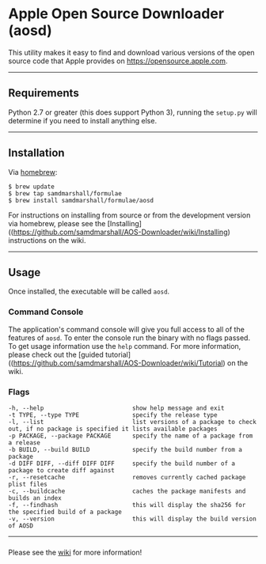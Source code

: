 # Apple Open Source Downloader (aosd)

This utility makes it easy to find and download various versions of the open source code that Apple provides on https://opensource.apple.com.

---

## Requirements

Python 2.7 or greater (this does support Python 3), running the `setup.py` will determine if you need to install anything else.

---

## Installation

Via [homebrew](http://brew.sh):

	$ brew update
	$ brew tap samdmarshall/formulae
	$ brew install samdmarshall/formulae/aosd

For instructions on installing from source or from the development version via homebrew, please see the [Installing]((https://github.com/samdmarshall/AOS-Downloader/wiki/Installing) instructions on the wiki.

---

## Usage

Once installed, the executable will be called `aosd`.

### Command Console

The application's command console will give you full access to all of the features of `aosd`. To enter the console run the binary with no flags passed. To get usage information use the `help` command. For more information, please check out the [guided tutorial]((https://github.com/samdmarshall/AOS-Downloader/wiki/Tutorial) on the wiki.

### Flags

	-h, --help                         show help message and exit
	-t TYPE, --type TYPE               specify the release type
	-l, --list                         list versions of a package to check out, if no package is specified it lists available packages
	-p PACKAGE, --package PACKAGE      specify the name of a package from a release
	-b BUILD, --build BUILD            specify the build number from a package
	-d DIFF DIFF, --diff DIFF DIFF     specify the build number of a package to create diff against
	-r, --resetcache                   removes currently cached package plist files
	-c, --buildcache                   caches the package manifests and builds an index
	-f, --findhash					   this will display the sha256 for the specified build of a package
	-v, --version					   this will display the build version of AOSD


---


### 

Please see the [wiki](https://github.com/samdmarshall/AOS-Downloader/wiki) for more information!